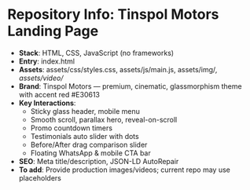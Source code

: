 # Repository Info: Tinspol Motors Landing Page

- **Stack**: HTML, CSS, JavaScript (no frameworks)
- **Entry**: index.html
- **Assets**: assets/css/styles.css, assets/js/main.js, assets/img/*, assets/video/*
- **Brand**: Tinspol Motors — premium, cinematic, glassmorphism theme with accent red #E30613
- **Key Interactions**:
  - Sticky glass header, mobile menu
  - Smooth scroll, parallax hero, reveal-on-scroll
  - Promo countdown timers
  - Testimonials auto slider with dots
  - Before/After drag comparison slider
  - Floating WhatsApp & mobile CTA bar
- **SEO**: Meta title/description, JSON-LD AutoRepair
- **To add**: Provide production images/videos; current repo may use placeholders